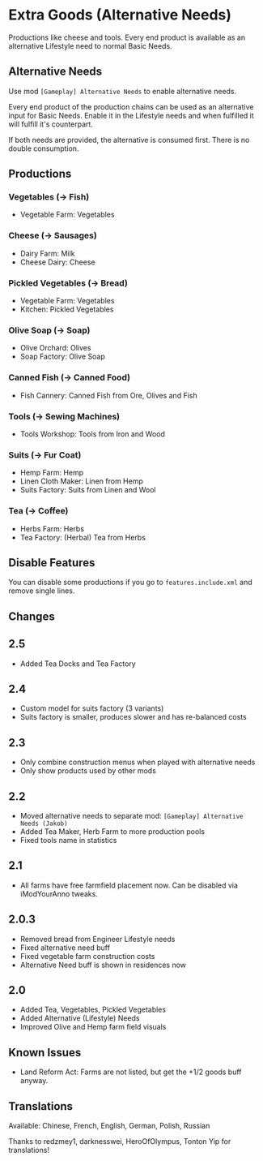 # Extra Goods (Alternative Needs)

Productions like cheese and tools.
Every end product is available as an alternative Lifestyle need to normal Basic Needs.

## Alternative Needs

Use mod `[Gameplay] Alternative Needs` to enable alternative needs.

Every end product of the production chains can be used as an alternative input for Basic Needs.
Enable it in the Lifestyle needs and when fulfilled it will fulfill it's counterpart.

If both needs are provided, the alternative is consumed first.
There is no double consumption.

## Productions

### Vegetables (→ Fish)

- Vegetable Farm: Vegetables

### Cheese (→ Sausages)

- Dairy Farm: Milk
- Cheese Dairy: Cheese

### Pickled Vegetables (→ Bread)

- Vegetable Farm: Vegetables
- Kitchen: Pickled Vegetables

### Olive Soap (→ Soap)

- Olive Orchard: Olives
- Soap Factory: Olive Soap

### Canned Fish (→ Canned Food)

- Fish Cannery: Canned Fish from Ore, Olives and Fish

### Tools (→ Sewing Machines)

- Tools Workshop: Tools from Iron and Wood

### Suits (→ Fur Coat)

- Hemp Farm: Hemp
- Linen Cloth Maker: Linen from Hemp
- Suits Factory: Suits from Linen and Wool

### Tea (→ Coffee)

- Herbs Farm: Herbs
- Tea Factory: (Herbal) Tea from Herbs 

## Disable Features

You can disable some productions if you go to `features.include.xml` and remove single lines.

## Changes

## 2.5

- Added Tea Docks and Tea Factory

## 2.4

- Custom model for suits factory (3 variants)
- Suits factory is smaller, produces slower and has re-balanced costs

## 2.3

- Only combine construction menus when played with alternative needs
- Only show products used by other mods

## 2.2

- Moved alternative needs to separate mod: `[Gameplay] Alternative Needs (Jakob)`
- Added Tea Maker, Herb Farm to more production pools
- Fixed tools name in statistics

## 2.1

- All farms have free farmfield placement now.
  Can be disabled via iModYourAnno tweaks.

## 2.0.3

- Removed bread from Engineer Lifestyle needs
- Fixed alternative need buff
- Fixed vegetable farm construction costs
- Alternative Need buff is shown in residences now

## 2.0

- Added Tea, Vegetables, Pickled Vegetables
- Added Alternative (Lifestyle) Needs
- Improved Olive and Hemp farm field visuals

## Known Issues

- Land Reform Act: Farms are not listed, but get the +1/2 goods buff anyway.

## Translations

Available: Chinese, French, English, German, Polish, Russian

Thanks to redzmey1, darknesswei, HeroOfOlympus, Tonton Yip for translations!
